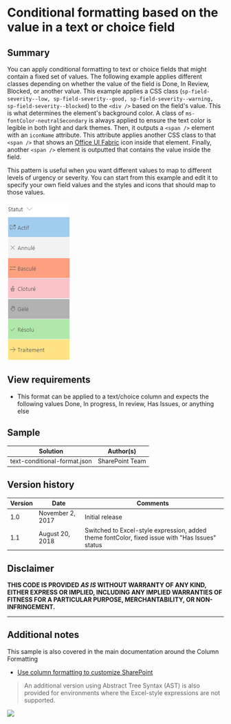 # Conditional formatting based on the value in a text or choice field

## Summary
You can apply conditional formatting to text or choice fields that might contain a fixed set of values. The following example applies different classes depending on whether the value of the field is Done, In Review, Blocked, or another value. This example applies a CSS class (`sp-field-severity--low, sp-field-severity--good, sp-field-severity--warning, sp-field-severity--blocked`) to the  `<div />` based on the field's value. This is what determines the element's background color. A class of `ms-fontColor-neutralSecondary` is always applied to ensure the text color is legible in both light and dark themes. Then, it outputs a `<span />` element with an `iconName` attribute. This attribute applies another CSS class to that `<span />` that shows an [Office UI Fabric](https://dev.office.com/fabric#/) icon inside that element. Finally, another `<span />` element is outputted that contains the value inside the field.

This pattern is useful when you want different values to map to different levels of urgency or severity. You can start from this example and edit it to specify your own field values and the styles and icons that should map to those values.

![screenshot of the sample](./screenshot.png)

## View requirements
- This format can be applied to a text/choice column and expects the following values Done, In progress, In review, Has Issues, or anything else

## Sample

Solution|Author(s)
--------|---------
text-conditional-format.json | SharePoint Team

## Version history

Version|Date|Comments
-------|----|--------
1.0|November 2, 2017|Initial release
1.1|August 20, 2018|Switched to Excel-style expression, added theme fontColor, fixed issue with "Has Issues" status

## Disclaimer
**THIS CODE IS PROVIDED *AS IS* WITHOUT WARRANTY OF ANY KIND, EITHER EXPRESS OR IMPLIED, INCLUDING ANY IMPLIED WARRANTIES OF FITNESS FOR A PARTICULAR PURPOSE, MERCHANTABILITY, OR NON-INFRINGEMENT.**

---

## Additional notes
This sample is also covered in the main documentation around the Column Formatting

- [Use column formatting to customize SharePoint](https://docs.microsoft.com/en-us/sharepoint/dev/declarative-customization/column-formatting)

> An additional version using Abstract Tree Syntax (AST) is also provided for environments where the Excel-style expressions are not supported.

<img src="https://telemetry.sharepointpnp.com/sp-dev-list-formatting/column-samples/text-conditional-format" />